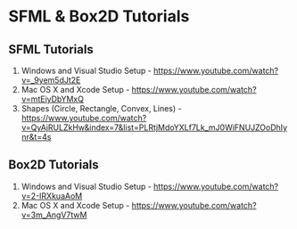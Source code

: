 # SFML & Box2D Tutorials

## SFML Tutorials

1. Windows and Visual Studio Setup - https://www.youtube.com/watch?v=_9yem5dJt2E
2. Mac OS X and Xcode Setup - https://www.youtube.com/watch?v=mtEiyDbYMxQ
3. Shapes (Circle, Rectangle, Convex, Lines) - https://www.youtube.com/watch?v=QyAjRULZkHw&index=7&list=PLRtjMdoYXLf7Lk_mJ0WiFNUJZOoDhIynr&t=4s

## Box2D Tutorials

1. Windows and Visual Studio Setup - https://www.youtube.com/watch?v=2-IRXkuaAoM
2. Mac OS X and Xcode Setup - https://www.youtube.com/watch?v=3m_AngV7twM
